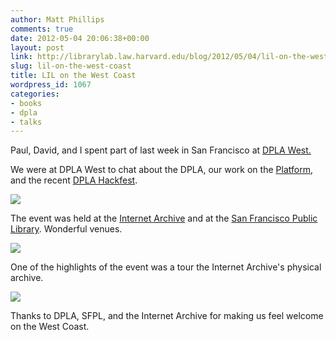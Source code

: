 ```yaml
---
author: Matt Phillips
comments: true
date: 2012-05-04 20:06:38+00:00
layout: post
link: http://librarylab.law.harvard.edu/blog/2012/05/04/lil-on-the-west-coast/
slug: lil-on-the-west-coast
title: LIL on the West Coast
wordpress_id: 1067
categories:
- books
- dpla
- talks
---
```


Paul, David, and I spent part of last week in San Francisco at [DPLA West.](http://dp.la/get-involved/events/dplawest/)

We were at DPLA West to chat about the DPLA, our work on the [Platform](http://dp.la/dev/wiki/), and the recent [DPLA Hackfest](http://blogs.law.harvard.edu/dplaalpha/2012/04/06/dpla-hackathon-gives-developers-first-look-at-dpla-platform/).


[![](http://librarylab.law.harvard.edu/blog/wp-content/uploads/2012/05/IMG_0139-e1336163643710.jpg)](http://librarylab.law.harvard.edu/blog/wp-content/uploads/2012/05/IMG_0139-e1336163643710.jpg)


The event was held at the [Internet Archive](http://archive.org/) and at the [San Francisco Public Library](http://sfpl.org/). Wonderful venues.



[![](http://librarylab.law.harvard.edu/blog/wp-content/uploads/2012/05/IMG_01261-e1336163273737.jpg)](http://librarylab.law.harvard.edu/blog/wp-content/uploads/2012/05/IMG_01261-e1336163273737.jpg)


One of the highlights of the event was a tour the Internet Archive's physical archive.



[![](http://librarylab.law.harvard.edu/blog/wp-content/uploads/2012/05/IMG_0130-e1336163526102.jpg)](http://librarylab.law.harvard.edu/blog/wp-content/uploads/2012/05/IMG_0130-e1336163526102.jpg)



Thanks to DPLA, SFPL, and the Internet Archive for making us feel welcome on the West Coast.
